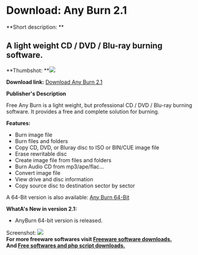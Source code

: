 # Download: Any Burn 2.1

**Short description: **

## A light weight CD / DVD / Blu-ray burning software.

  
**Thumbshot: **![](http://www.freewarefiles.com/screenshot/freeanyburn_md.jpg)   
  
**Download link:** [Download Any Burn 2.1](http://freesoftwares.boysofts.com/Free-Any-Burn_program_78036.html)  
  

**Publisher's Description**  
  

Free Any Burn is a light weight, but professional CD / DVD / Blu-ray burning
software. It provides a free and complete solution for burning.

**Features:**

  * Burn image file 
  * Burn files and folders 
  * Copy CD, DVD, or Bluray disc to ISO or BIN/CUE image file 
  * Erase rewritable disc 
  * Create image file from files and folders 
  * Burn Audio CD from mp3/ape/flac... 
  * Convert image file 
  * View drive and disc information 
  * Copy source disc to destination sector by sector 

A 64-Bit version is also available: [Any Burn
64-Bit](http://www.anyburn.com/anyburn_setup_x64.exe)

**WhatA's New in version 2.1:**

  * AnyBurn 64-bit version is released. 

  
  
Screenshot: ![](http://www.freewarefiles.com/screenshot/freeanyburn.jpg)  
**For more freeware softwares visit [Freeware software downloads.](http://freesoftwares.boysofts.com/)**   
**And [Free softwares and php script downloads.](http://www.boysofts.com/)**

